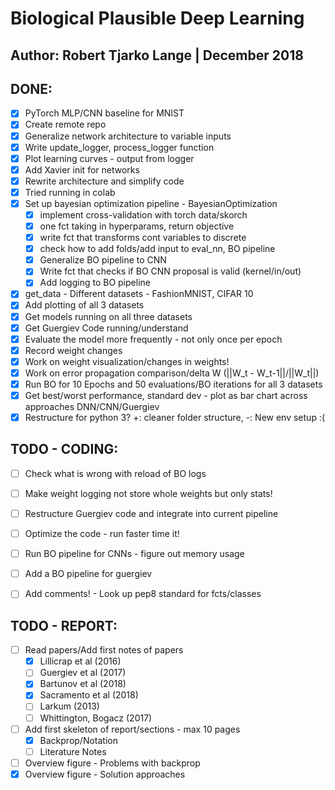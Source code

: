 # Biological Plausible Deep Learning
## Author: Robert Tjarko Lange | December 2018

## DONE:

* [x] PyTorch MLP/CNN baseline for MNIST
* [x] Create remote repo
* [x] Generalize network architecture to variable inputs
* [x] Write update_logger, process_logger function
* [x] Plot learning curves - output from logger
* [x] Add Xavier init for networks
* [x] Rewrite architecture and simplify code
* [x] Tried running in colab
* [x] Set up bayesian optimization pipeline - BayesianOptimization
    * [x] implement cross-validation with torch data/skorch
    * [x] one fct taking in hyperparams, return objective
    * [x] write fct that transforms cont variables to discrete
    * [x] check how to add folds/add input to eval_nn, BO pipeline
 	* [x] Generalize BO pipeline to CNN
    * [x] Write fct that checks if BO CNN proposal is valid (kernel/in/out)
    * [x] Add logging to BO pipeline
* [x] get_data - Different datasets - FashionMNIST, CIFAR 10
* [x] Add plotting of all 3 datasets
* [x] Get models running on all three datasets
* [x] Get Guergiev Code running/understand
* [x] Evaluate the model more frequently - not only once per epoch
* [x] Record weight changes
* [x] Work on weight visualization/changes in weights!
* [x] Work on error propagation comparison/delta W (||W_t - W_t-1||/||W_t||)
* [x] Run BO for 10 Epochs and 50 evaluations/BO iterations for all 3 datasets
* [x] Get best/worst performance, standard dev - plot as bar chart across approaches DNN/CNN/Guergiev
* [x] Restructure for python 3? +: cleaner folder structure, -: New env setup :(

## TODO - CODING:

* [ ] Check what is wrong with reload of BO logs
* [ ] Make weight logging not store whole weights but only stats!
* [ ] Restructure Guergiev code and integrate into current pipeline
* [ ] Optimize the code - run faster time it!
* [ ] Run BO pipeline for CNNs - figure out memory usage
* [ ] Add a BO pipeline for guergiev
* [ ] Add comments! - Look up pep8 standard for fcts/classes



## TODO - REPORT:

* [ ] Read papers/Add first notes of papers
    * [x] Lillicrap et al (2016)
    * [ ] Guergiev et al (2017)
    * [x] Bartunov et al (2018)
    * [x] Sacramento et al (2018)
    * [ ] Larkum (2013)
    * [ ] Whittington, Bogacz (2017)
* [ ] Add first skeleton of report/sections - max 10 pages
    * [x] Backprop/Notation
    * [ ] Literature Notes
* [ ] Overview figure - Problems with backprop
* [x] Overview figure - Solution approaches
